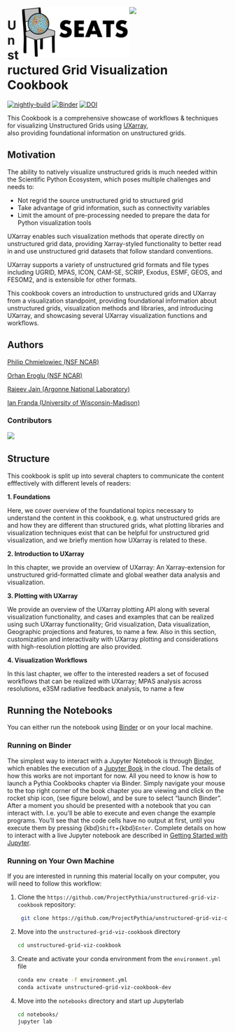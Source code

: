 <p align="center">
  <img style="float: right;" src="https://raijin.ucar.edu/_static/images/logos/ProjectRaijin_Logo.png" width="225" />
  <img style="float: right;" src="https://raw.githubusercontent.com/ProjectPythia/unstructured-grid-viz-cookbook/main/notebooks/images/logos/SEATSLogoTransparent.png" width="250" />
</p>

# Unstructured Grid Visualization Cookbook

[![nightly-build](https://github.com/ProjectPythia/unstructured-grid-viz-cookbook/actions/workflows/nightly-build.yaml/badge.svg)](https://github.com/ProjectPythia/unstructured-grid-viz-cookbook/actions/workflows/nightly-build.yaml)
[![Binder](https://binder.projectpythia.org/badge_logo.svg)](https://binder.projectpythia.org/v2/gh/ProjectPythia/unstructured-grid-viz-cookbook.git/main?labpath=notebooks)
[![DOI](https://zenodo.org/badge/DOI/10.5281/zenodo.10403389.svg)](https://doi.org/10.5281/zenodo.10403389)

This Cookbook is a comprehensive showcase of workflows & techniques for visualizing Unstructured Grids using [UXarray](https://uxarray.readthedocs.io/),  
also providing foundational information on unstructured grids.

## Motivation

The ability to natively visualize unstructured grids is much needed within the Scientific Python Ecosystem,
which poses multiple challenges and needs to:

- Not regrid the source unstructured grid to structured grid
- Take advantage of grid information, such as connectivity variables
- Limit the amount of pre-processing needed to prepare the data for Python visualization tools

UXarray enables such visualization methods that operate directly on unstructured grid data, providing 
Xarray-styled functionality to better read in and use unstructured grid datasets that follow standard 
conventions.

UXarray supports a variety of unstructured grid formats and file types including UGRID, MPAS, ICON, CAM-SE, 
SCRIP, Exodus, ESMF, GEOS, and FESOM2, and is extensible for other formats.

This cookbook covers an introduction to unstructured grids and UXarray from a visualization standpoint, 
providing foundational information about unstructured grids, visualization methods and libraries, and 
introducing UXarray, and showcasing several UXarray visualization functions and workflows.

## Authors

[Philip Chmielowiec (NSF NCAR)](https://github.com/philipc2)

[Orhan Eroglu (NSF NCAR)](https://github.com/erogluorhan)

[Rajeev Jain (Argonne National Laboratory)](https://github.com/rajeeja)

[Ian Franda (University of Wisconsin-Madison)](https://github.com/ifranda)

### Contributors

<a href="https://github.com/ProjectPythia/unstructured-grid-viz-cookbook/graphs/contributors">
  <img src="https://contrib.rocks/image?repo=ProjectPythia/unstructured-grid-viz-cookbook" />
</a>

## Structure

This cookbook is split up into several chapters to communicate the content efffectively with different 
levels of readers:

**1. Foundations**

Here, we cover overview of the foundational topics necessary to understand the content in this cookbook, 
e.g. what unstructured grids are and how they are different than structured grids, what plotting libraries 
and visualization techniques exist that can be helpful for unstructured grid visualization, and we briefly 
mention how UXarray is related to these.

**2. Introduction to UXarray**

In this chapter, we provide an overview of UXarray: An Xarray-extension for unstructured grid-formatted 
climate and global weather data analysis and visualization.

**3. Plotting with UXarray**

We provide an overview of the UXarray plotting API along with several visualization functionality, and cases 
and examples that can be realized using such UXarray functionality; Grid visualization, Data visualization, 
Geographic projections and features, to name a few. Also in this section, customization and interactivaity 
with UXarray plotting and considerations with high-resolution plotting are also provided.

**4. Visualization Workflows**

In this last chapter, we offer to the interested readers a set of focused workflows that can be realized 
with UXarray; MPAS analysis across resolutions, e3SM radiative feedback analysis, to name a few

## Running the Notebooks

You can either run the notebook using [Binder](https://binder.projectpythia.org/) or on your local machine.

### Running on Binder

The simplest way to interact with a Jupyter Notebook is through
[Binder](https://binder.projectpythia.org/), which enables the execution of a
[Jupyter Book](https://jupyterbook.org) in the cloud. The details of how this works are not
important for now. All you need to know is how to launch a Pythia
Cookbooks chapter via Binder. Simply navigate your mouse to
the top right corner of the book chapter you are viewing and click
on the rocket ship icon, (see figure below), and be sure to select
“launch Binder”. After a moment you should be presented with a
notebook that you can interact with. I.e. you’ll be able to execute
and even change the example programs. You’ll see that the code cells
have no output at first, until you execute them by pressing
{kbd}`Shift`\+{kbd}`Enter`. Complete details on how to interact with
a live Jupyter notebook are described in [Getting Started with
Jupyter](https://foundations.projectpythia.org/foundations/getting-started-jupyter.html).

### Running on Your Own Machine

If you are interested in running this material locally on your computer, you will need to follow this workflow:

1. Clone the `https://github.com/ProjectPythia/unstructured-grid-viz-cookbook` repository:

   ```bash
    git clone https://github.com/ProjectPythia/unstructured-grid-viz-cookbook.git
   ```

1. Move into the `unstructured-grid-viz-cookbook` directory
   ```bash
   cd unstructured-grid-viz-cookbook
   ```
1. Create and activate your conda environment from the `environment.yml` file
   ```bash
   conda env create -f environment.yml
   conda activate unstructured-grid-viz-cookbook-dev
   ```
1. Move into the `notebooks` directory and start up Jupyterlab
   ```bash
   cd notebooks/
   jupyter lab
   ```
